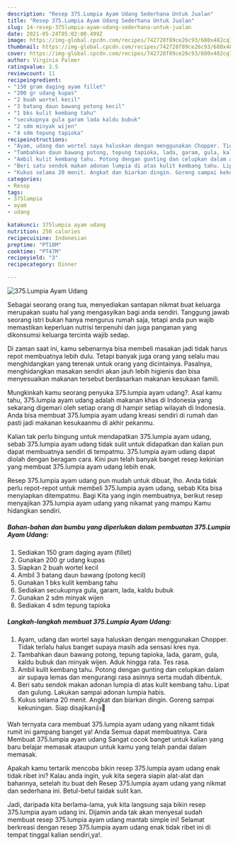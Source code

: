 ```yaml
---
description: "Resep 375.Lumpia Ayam Udang Sederhana Untuk Jualan"
title: "Resep 375.Lumpia Ayam Udang Sederhana Untuk Jualan"
slug: 14-resep-375lumpia-ayam-udang-sederhana-untuk-jualan
date: 2021-05-24T05:02:00.499Z
image: https://img-global.cpcdn.com/recipes/742728f89ce26c93/680x482cq70/375lumpia-ayam-udang-foto-resep-utama.jpg
thumbnail: https://img-global.cpcdn.com/recipes/742728f89ce26c93/680x482cq70/375lumpia-ayam-udang-foto-resep-utama.jpg
cover: https://img-global.cpcdn.com/recipes/742728f89ce26c93/680x482cq70/375lumpia-ayam-udang-foto-resep-utama.jpg
author: Virginia Palmer
ratingvalue: 3.5
reviewcount: 11
recipeingredient:
- "150 gram daging ayam fillet"
- "200 gr udang kupas"
- "2 buah wortel kecil"
- "3 batang daun bawang potong kecil"
- "1 bks kulit kembang tahu"
- "secukupnya gula garam lada kaldu bubuk"
- "2 sdm minyak wijen"
- "4 sdm tepung tapioka"
recipeinstructions:
- "Ayam, udang dan wortel saya haluskan dengan menggunakan Chopper. Tidak terlalu halus banget supaya masih ada sensasi kres nya."
- "Tambahkan daun bawang potong, tepung tapioka, lada, garam, gula, kaldu bubuk dan minyak wijen. Aduk hingga rata. Tes rasa."
- "Ambil kulit kembang tahu. Potong dengan gunting dan celupkan dalam air supaya lemas dan mengurangi rasa asinnya serta mudah dibentuk."
- "Beri satu sendok makan adonan lumpia di atas kulit kembang tahu. Lipat dan gulung. Lakukan sampai adonan lumpia habis."
- "Kukus selama 20 menit. Angkat dan biarkan dingin. Goreng sampai kekuningan. Siap disajikan👍🙏"
categories:
- Resep
tags:
- 375lumpia
- ayam
- udang

katakunci: 375lumpia ayam udang 
nutrition: 250 calories
recipecuisine: Indonesian
preptime: "PT18M"
cooktime: "PT47M"
recipeyield: "3"
recipecategory: Dinner

---
```



![375.Lumpia Ayam Udang](https://img-global.cpcdn.com/recipes/742728f89ce26c93/680x482cq70/375lumpia-ayam-udang-foto-resep-utama.jpg)

Sebagai seorang orang tua, menyediakan santapan nikmat buat keluarga merupakan suatu hal yang mengasyikan bagi anda sendiri. Tanggung jawab seorang istri bukan hanya mengurus rumah saja, tetapi anda pun wajib memastikan keperluan nutrisi terpenuhi dan juga panganan yang dikonsumsi keluarga tercinta wajib sedap.

Di zaman  saat ini, kamu sebenarnya bisa membeli masakan jadi tidak harus repot membuatnya lebih dulu. Tetapi banyak juga orang yang selalu mau menghidangkan yang terenak untuk orang yang dicintainya. Pasalnya, menghidangkan masakan sendiri akan jauh lebih higienis dan bisa menyesuaikan makanan tersebut berdasarkan makanan kesukaan famili. 



Mungkinkah kamu seorang penyuka 375.lumpia ayam udang?. Asal kamu tahu, 375.lumpia ayam udang adalah makanan khas di Indonesia yang sekarang digemari oleh setiap orang di hampir setiap wilayah di Indonesia. Anda bisa membuat 375.lumpia ayam udang kreasi sendiri di rumah dan pasti jadi makanan kesukaanmu di akhir pekanmu.

Kalian tak perlu bingung untuk mendapatkan 375.lumpia ayam udang, sebab 375.lumpia ayam udang tidak sulit untuk didapatkan dan kalian pun dapat membuatnya sendiri di tempatmu. 375.lumpia ayam udang dapat diolah dengan beragam cara. Kini pun telah banyak banget resep kekinian yang membuat 375.lumpia ayam udang lebih enak.

Resep 375.lumpia ayam udang pun mudah untuk dibuat, lho. Anda tidak perlu repot-repot untuk membeli 375.lumpia ayam udang, sebab Kita bisa menyiapkan ditempatmu. Bagi Kita yang ingin membuatnya, berikut resep menyajikan 375.lumpia ayam udang yang nikamat yang mampu Kamu hidangkan sendiri.

<!--inarticleads1-->

##### Bahan-bahan dan bumbu yang diperlukan dalam pembuatan 375.Lumpia Ayam Udang:

1. Sediakan 150 gram daging ayam (fillet)
1. Gunakan 200 gr udang kupas
1. Siapkan 2 buah wortel kecil
1. Ambil 3 batang daun bawang (potong kecil)
1. Gunakan 1 bks kulit kembang tahu
1. Sediakan secukupnya gula, garam, lada, kaldu bubuk
1. Gunakan 2 sdm minyak wijen
1. Sediakan 4 sdm tepung tapioka




<!--inarticleads2-->

##### Langkah-langkah membuat 375.Lumpia Ayam Udang:

1. Ayam, udang dan wortel saya haluskan dengan menggunakan Chopper. Tidak terlalu halus banget supaya masih ada sensasi kres nya.
1. Tambahkan daun bawang potong, tepung tapioka, lada, garam, gula, kaldu bubuk dan minyak wijen. Aduk hingga rata. Tes rasa.
1. Ambil kulit kembang tahu. Potong dengan gunting dan celupkan dalam air supaya lemas dan mengurangi rasa asinnya serta mudah dibentuk.
1. Beri satu sendok makan adonan lumpia di atas kulit kembang tahu. Lipat dan gulung. Lakukan sampai adonan lumpia habis.
1. Kukus selama 20 menit. Angkat dan biarkan dingin. Goreng sampai kekuningan. Siap disajikan👍🙏




Wah ternyata cara membuat 375.lumpia ayam udang yang nikamt tidak rumit ini gampang banget ya! Anda Semua dapat membuatnya. Cara Membuat 375.lumpia ayam udang Sangat cocok banget untuk kalian yang baru belajar memasak ataupun untuk kamu yang telah pandai dalam memasak.

Apakah kamu tertarik mencoba bikin resep 375.lumpia ayam udang enak tidak ribet ini? Kalau anda ingin, yuk kita segera siapin alat-alat dan bahannya, setelah itu buat deh Resep 375.lumpia ayam udang yang nikmat dan sederhana ini. Betul-betul taidak sulit kan. 

Jadi, daripada kita berlama-lama, yuk kita langsung saja bikin resep 375.lumpia ayam udang ini. Dijamin anda tak akan menyesal sudah membuat resep 375.lumpia ayam udang mantab simple ini! Selamat berkreasi dengan resep 375.lumpia ayam udang enak tidak ribet ini di tempat tinggal kalian sendiri,ya!.

